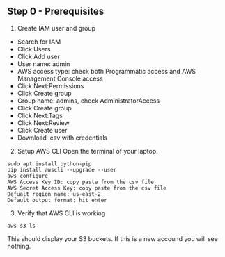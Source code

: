 ## Step 0 - Prerequisites

1) Create IAM user and group
* Search for IAM
* Click Users
* Click Add user
* User name: admin
* AWS access type: check both Programmatic access and AWS Management Console access
* Click Next:Permissions
* Click Create group
* Group name: admins, check AdministratorAccess
* Click Create group
* Click Next:Tags
* Click Next:Review
* Click Create user 
* Download .csv with credentials


2) Setup AWS CLI
Open the terminal of your laptop:
```
sudo apt install python-pip
pip install awscli --upgrade --user
aws configure
AWS Access Key ID: copy paste from the csv file
AWS Secret Access Key: copy paste from the csv file
Defualt region name: us-east-2
Default output format: hit enter
```

3) Verify that AWS CLI is working
```
aws s3 ls
```
This should display your S3 buckets. If this is a new accound you will see nothing.
